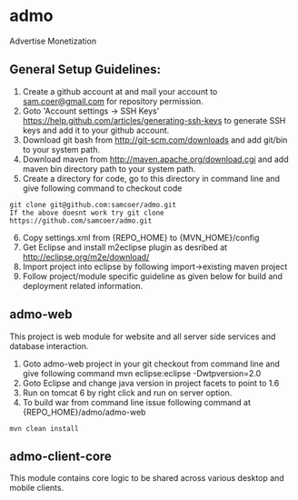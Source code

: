 admo
====
Advertise Monetization

General Setup Guidelines:
--------------------------------
1. Create a github account at and mail your account to sam.coer@gmail.com for repository permission.
2. Goto 'Account settings -> SSH Keys' https://help.github.com/articles/generating-ssh-keys to generate SSH 
   keys and add it to your github account. 
3. Download git bash from http://git-scm.com/downloads and add git/bin to your system path.
4. Download maven from http://maven.apache.org/download.cgi and add maven bin directory path to your system path.
5. Create a directory for code, go to this directory in command line and give following command to checkout code
```
git clone git@github.com:samcoer/admo.git
If the above doesnt work try git clone https://github.com/samcoer/admo.git
```
6. Copy settings.xml from {REPO_HOME} to {MVN_HOME}/config
7. Get Eclipse and install m2eclipse plugin as desribed at http://eclipse.org/m2e/download/ 
8. Import project into eclipse by following import->existing maven project
9. Follow project/module specific guideline as given below for build and deployment related information.


admo-web
--------
This project is web module for website and all server side services and database interaction.

1. Goto admo-web project in your git checkout from command line and give following command
mvn eclipse:eclipse -Dwtpversion=2.0
2. Goto Eclipse and change java version in project facets to point to 1.6
3. Run on tomcat 6 by right click and run on server option.
4. To build war from command line issue following command at {REPO_HOME}/admo/admo-web
```
mvn clean install
```

admo-client-core
----------------
This module contains core logic to be shared across various desktop and mobile clients.





